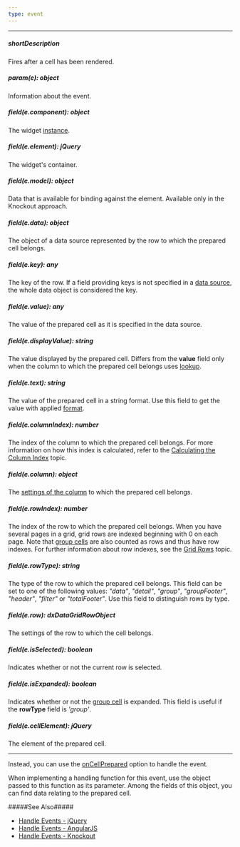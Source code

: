 ```yaml
---
type: event
---
```

---
##### shortDescription
Fires after a cell has been rendered.

##### param(e): object
Information about the event.

##### field(e.component): object
The widget <a href="/Documentation/16_1/ApiReference/UI_Widgets/dxDataGrid/Methods/#instance">instance</a>.

##### field(e.element): jQuery
The widget's container.

##### field(e.model): object
Data that is available for binding against the element. Available only in the Knockout approach.

##### field(e.data): object
The object of a data source represented by the row to which the prepared cell belongs.

##### field(e.key): any
The key of the row. If a field providing keys is not specified in a <a href="/Documentation/16_1/ApiReference/UI_Widgets/dxDataGrid/Configuration/#dataSource">data source</a>, the whole data object is considered the key.

##### field(e.value): any
The value of the prepared cell as it is specified in the data source.

##### field(e.displayValue): string
The value displayed by the prepared cell. Differs from the <b>value</b> field only when the column to which the prepared cell belongs uses <a href="/Documentation/16_1/ApiReference/UI_Widgets/dxDataGrid/Configuration/columns/lookup/">lookup</a>.

##### field(e.text): string
The value of the prepared cell in a string format. Use this field to get the value with applied <a href="/Documentation/16_1/ApiReference/UI_Widgets/dxDataGrid/Configuration/columns/#format">format</a>.

##### field(e.columnIndex): number
The index of the column to which the prepared cell belongs. For more information on how this index is calculated, refer to the <a href="/Documentation/16_1/Guide/UI_Widgets/Data_Grid/Visual_Elements/#Grid_Columns/Calculating_the_Column_Index">Calculating the Column Index</a> topic.

##### field(e.column): object
The <a href="/Documentation/16_1/ApiReference/UI_Widgets/dxDataGrid/Configuration/columns/">settings of the column</a> to which the prepared cell belongs.

##### field(e.rowIndex): number
The index of the row to which the prepared cell belongs. When you have several pages in a grid, grid rows are indexed beginning with 0 on each page. Note that <a href="/Documentation/16_1/Guide/UI_Widgets/Data_Grid/Visual_Elements/#Group_Rows">group cells</a> are also counted as rows and thus have row indexes. For further information about row indexes, see the <a href="/Documentation/16_1/Guide/UI_Widgets/Data_Grid/Visual_Elements/#Grid_Rows">Grid Rows</a> topic.

##### field(e.rowType): string
The type of the row to which the prepared cell belongs. This field can be set to one of the following values: <i>"data"</i>, <i>"detail"</i>, <i>"group"</i>, <i>"groupFooter"</i>, <i>"header"</i>, <i>"filter"</i> or <i>"totalFooter"</i>. Use this field to distinguish rows by type.

##### field(e.row): dxDataGridRowObject
The settings of the row to which the cell belongs.

##### field(e.isSelected): boolean
Indicates whether or not the current row is selected.

##### field(e.isExpanded): boolean
Indicates whether or not the <a href="/Documentation/16_1/Guide/UI_Widgets/Data_Grid/Visual_Elements/#Group_Rows">group cell</a> is expanded. This field is useful if the <b>rowType</b> field is <i>'group'</i>.

##### field(e.cellElement): jQuery
The element of the prepared cell.

---
Instead, you can use the [onCellPrepared](/api-reference/10%20UI%20Widgets/dxDataGrid/1%20Configuration/onCellPrepared.md '/Documentation/ApiReference/UI_Widgets/dxDataGrid/Configuration/#onCellPrepared') option to handle the event.

When implementing a handling function for this event, use the object passed to this function as its parameter. Among the fields of this object, you can find data relating to the prepared cell.

#####See Also#####
- [Handle Events - jQuery](/concepts/10%20UI%20Widgets/0%20Basics/10%20Widget%20Basics%20-%20jQuery/15%20Handle%20Events.md '/Documentation/Guide/UI_Widgets/Basics/Widget_Basics_-_jQuery/#Handle_Events')
- [Handle Events - AngularJS](/concepts/10%20UI%20Widgets/0%20Basics/20%20Widget%20Basics%20-%20AngularJS/15%20Handle%20Events.md '/Documentation/Guide/UI_Widgets/Basics/Widget_Basics_-_AngularJS/#Handle_Events')
- [Handle Events - Knockout](/concepts/10%20UI%20Widgets/0%20Basics/25%20Widget%20Basics%20-%20Knockout/15%20Handle%20Events.md '/Documentation/Guide/UI_Widgets/Basics/Widget_Basics_-_Knockout/#Handle_Events')